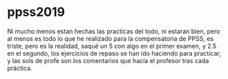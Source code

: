 # ppss2019

Ni mucho menos estan hechas las practicas del todo, ni estaran bien, pero al menos es todo lo que he realizado para la compensatoria de PPSS, es triste, pero es la realidad, saqué un 5 con algo en el primer examen, y 2.5 en el segundo, los ejercicios de repaso se han ido haciendo para practicar, y las sols de profe son los comentarios que hacía el profesor tras cada práctica.
